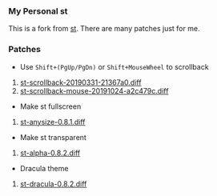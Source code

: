### My Personal st
This is a fork from [st](https://st.suckless.org). There are many patches just for me.

### Patches
- Use `Shift+(PgUp/PgDn)` or `Shift+MouseWheel` to scrollback
 1. [st-scrollback-20190331-21367a0.diff](https://st.suckless.org/patches/scrollback/st-scrollback-20190331-21367a0.diff)
 2. [st-scrollback-mouse-20191024-a2c479c.diff](https://st.suckless.org/patches/scrollback/st-scrollback-mouse-20191024-a2c479c.diff)

- Make st fullscreen
 1. [st-anysize-0.8.1.diff](https://st.suckless.org/patches/anysize/st-anysize-0.8.1.diff)

- Make st transparent
 1. [st-alpha-0.8.2.diff](https://st.suckless.org/patches/alpha/st-alpha-0.8.2.diff)

- Dracula theme
 1. [st-dracula-0.8.2.diff](https://st.suckless.org/patches/dracula/st-dracula-0.8.2.diff)
